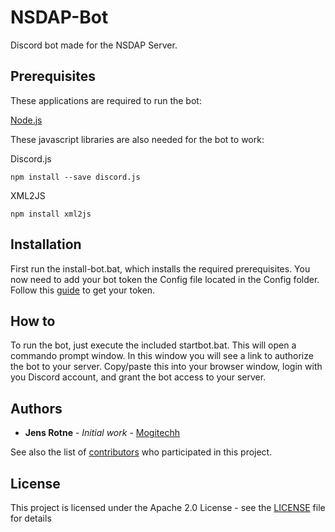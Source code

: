 # NSDAP-Bot
Discord bot made for the NSDAP Server.

## Prerequisites

These applications are required to run the bot:

[Node.js](https://nodejs.org/en/)

These javascript libraries are also needed for the bot to work:

Discord.js

```
npm install --save discord.js
```

XML2JS

```
npm install xml2js
```

## Installation

First run the install-bot.bat, which installs the required prerequisites. You now need to add your bot token the Config file located in the Config folder. Follow this [guide](https://github.com/reactiflux/discord-irc/wiki/Creating-a-discord-bot-&-getting-a-token) to get your token.

## How to

To run the bot, just execute the included startbot.bat. This will open a commando prompt window. In this window you will see a link to authorize the bot to your server. Copy/paste this into your browser window, login with you Discord account, and grant the bot access to your server.

## Authors

* **Jens Rotne** - *Initial work* - [Mogitechh](https://github.com/Mogitech)

See also the list of [contributors](https://github.com/Mogitech/NSDAP-Bot/graphs/contributors) who participated in this project.

## License

This project is licensed under the Apache 2.0 License - see the [LICENSE](LICENSE.md) file for details